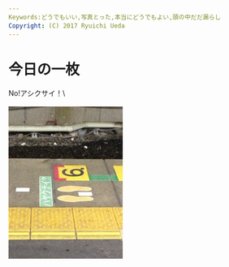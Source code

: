 ```yaml
---
Keywords:どうでもいい,写真とった,本当にどうでもよい,頭の中だだ漏らし
Copyright: (C) 2017 Ryuichi Ueda
---
```


# 今日の一枚
No!アシクサイ！\\<br /><br /><a href="20131219-234043.jpg"><img src="20131219-234043.jpg" alt="20131219-234043.jpg" class="alignnone size-full" /></a>
